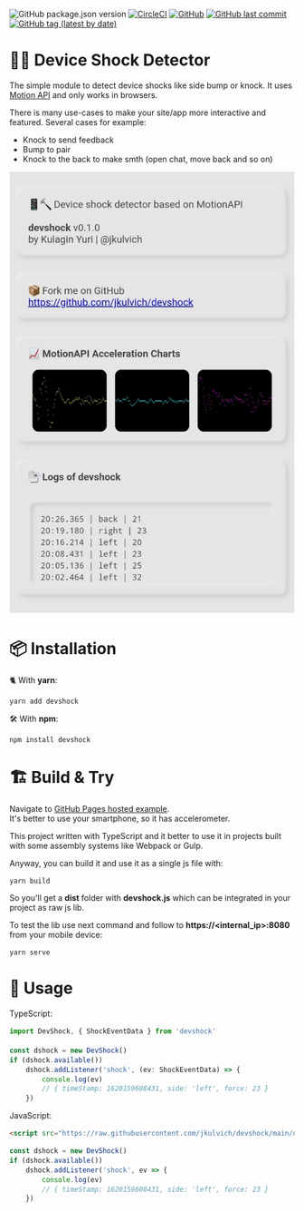 ![GitHub package.json version](https://img.shields.io/github/package-json/v/jkulvich/devshock?style=flat-square)
[![CircleCI](https://img.shields.io/circleci/build/gh/jkulvich/devshock?style=flat-square)](https://github.com/jkulvich/devshock)
[![GitHub](https://img.shields.io/github/license/jkulvich/devshock?style=flat-square)](https://github.com/jkulvich/devshock)
[![GitHub last commit](https://img.shields.io/github/last-commit/jkulvich/devshock?style=flat-square)](https://github.com/jkulvich/devshock/commit/main)
[![GitHub tag (latest by date)](https://img.shields.io/github/v/tag/jkulvich/devshock?style=flat-square)](https://github.com/jkulvich/devshock)

# 📱🔨 Device Shock Detector

The simple module to detect device shocks like side bump or knock. It uses
[Motion API](https://developer.mozilla.org/en-US/docs/Web/API/DeviceMotionEvent)
and only works in browsers.

There is many use-cases to make your site/app more interactive and featured. Several cases for example:

- Knock to send feedback
- Bump to pair
- Knock to the back to make smth (open chat, move back and so on)

[![DevShock Mobile Example](./assets/mobile_1.jpg)](https://jkulvich.github.io/devshock)

# 📦 Installation

🐈 With **yarn**:

```shell
yarn add devshock
```

🛠 With **npm**:

```shell
npm install devshock
```

# 🏗 Build & Try

Navigate to [GitHub Pages hosted example](https://jkulvich.github.io/devshock).  
It's better to use your smartphone, so it has accelerometer.

This project written with TypeScript and it better to use it in projects
built with some assembly systems like Webpack or Gulp.

Anyway, you can build it and use it as a single js file with:

```shell
yarn build
```

So you'll get a **dist** folder with **devshock.js** which can be integrated
in your project as raw js lib.

To test the lib use next command and follow to **https://<internal_ip>:8080**
from your mobile device:

```shell
yarn serve
```

# 📑 Usage

TypeScript:
```typescript
import DevShock, { ShockEventData } from 'devshock'

const dshock = new DevShock()
if (dshock.available())
    dshock.addListener('shock', (ev: ShockEventData) => {
        console.log(ev)
        // { timeStamp: 1620159608431, side: 'left', force: 23 }
    })
```

JavaScript:
```html
<script src="https://raw.githubusercontent.com/jkulvich/devshock/main/docs/devshock.js"></script>
```

```javascript
const dshock = new DevShock()
if (dshock.available())
    dshock.addListener('shock', ev => {
        console.log(ev)
        // { timeStamp: 1620159608431, side: 'left', force: 23 }
    })
```

